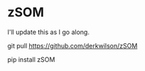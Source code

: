 # zSOM
I'll update this as I go along.

git pull https://github.com/derkwilson/zSOM

pip install zSOM
